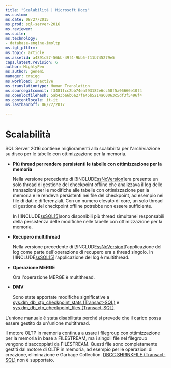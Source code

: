 ```yaml
---
title: "Scalabilità | Microsoft Docs"
ms.custom: 
ms.date: 08/27/2015
ms.prod: sql-server-2016
ms.reviewer: 
ms.suite: 
ms.technology:
- database-engine-imoltp
ms.tgt_pltfrm: 
ms.topic: article
ms.assetid: a4891c57-56bb-49f4-9bb5-f11b745279e5
caps.latest.revision: 6
author: MightyPen
ms.author: genemi
manager: craigg
ms.workload: Inactive
ms.translationtype: Human Translation
ms.sourcegitcommit: f3481fcc2bb74eaf93182e6cc58f5a06666e10f4
ms.openlocfilehash: 5ab43ba6b6a27fa46b5214a60063c5df3f5496f4
ms.contentlocale: it-it
ms.lasthandoff: 06/22/2017

---
```

# <a name="scalability"></a>Scalabilità
  SQL Server 2016 contiene miglioramenti alla scalabilità per l'archiviazione su disco per le tabelle con ottimizzazione per la memoria.  
  
-   **Più thread per rendere persistenti le tabelle con ottimizzazione per la memoria**  
  
     Nella versione precedente di [!INCLUDE[ssNoVersion](../../includes/ssnoversion-md.md)]era presente un solo thread di gestione del checkpoint offline che analizzava il log delle transazioni per le modifiche alle tabelle con ottimizzazione per la memoria e le rendeva persistenti nei file del checkpoint, ad esempio nei file di dati e differenziali. Con un numero elevato di core, un solo thread di gestione del checkpoint offline potrebbe non essere sufficiente.  
  
     In [!INCLUDE[ssSQL15](../../includes/sssql15-md.md)]sono disponibili più thread simultanei responsabili della persistenza delle modifiche nelle tabelle con ottimizzazione per la memoria.  
  
-   **Recupero multithread**  
  
     Nella versione precedente di [!INCLUDE[ssNoVersion](../../includes/ssnoversion-md.md)]l'applicazione del log come parte dell'operazione di recupero era a thread singolo. In [!INCLUDE[ssSQL15](../../includes/sssql15-md.md)]l'applicazione del log è multithread.  
  
-   **Operazione MERGE**  
  
     Ora l'operazione MERGE è multithread.  
  
-   **DMV**  
  
     Sono state apportate modifiche significative a [sys.dm_db_xtp_checkpoint_stats &#40;Transact-SQL&#41;](../../relational-databases/system-dynamic-management-views/sys-dm-db-xtp-checkpoint-stats-transact-sql.md) e [sys.dm_db_xtp_checkpoint_files &#40;Transact-SQL&#41;](../../relational-databases/system-dynamic-management-views/sys-dm-db-xtp-checkpoint-files-transact-sql.md).  
  
 L'unione manuale è stata disabilitata perché si prevede che il carico possa essere gestito da un'unione multithread.  
  
 Il motore OLTP in memoria continua a usare i filegroup con ottimizzazione per la memoria in base a FILESTREAM, ma i singoli file nel filegroup vengono disaccoppiati da FILESTREAM. Questi file sono completamente gestiti dal motore di OLTP in memoria, ad esempio per le operazioni di creazione, eliminazione e Garbage Collection. [DBCC SHRINKFILE &#40;Transact-SQL&#41;](../../t-sql/database-console-commands/dbcc-shrinkfile-transact-sql.md) non è supportato.  
  
  

